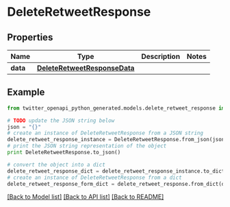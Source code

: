 # DeleteRetweetResponse


## Properties
Name | Type | Description | Notes
------------ | ------------- | ------------- | -------------
**data** | [**DeleteRetweetResponseData**](DeleteRetweetResponseData.md) |  | 

## Example

```python
from twitter_openapi_python_generated.models.delete_retweet_response import DeleteRetweetResponse

# TODO update the JSON string below
json = "{}"
# create an instance of DeleteRetweetResponse from a JSON string
delete_retweet_response_instance = DeleteRetweetResponse.from_json(json)
# print the JSON string representation of the object
print DeleteRetweetResponse.to_json()

# convert the object into a dict
delete_retweet_response_dict = delete_retweet_response_instance.to_dict()
# create an instance of DeleteRetweetResponse from a dict
delete_retweet_response_form_dict = delete_retweet_response.from_dict(delete_retweet_response_dict)
```
[[Back to Model list]](../README.md#documentation-for-models) [[Back to API list]](../README.md#documentation-for-api-endpoints) [[Back to README]](../README.md)


